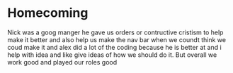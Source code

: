 # Homecoming
Nick was a goog manger he gave us orders or contructive cristism to help make it better and also help us make the nav bar when we coundt think we coud make it and alex did a lot of the coding because he is better at and i help with idea and like give ideas of how we should do it. But overall we work good and played our roles good
